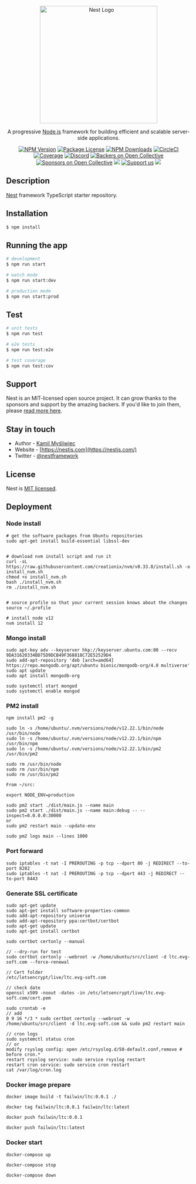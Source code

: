 <p align="center">
  <a href="http://nestjs.com/" target="blank"><img src="https://nestjs.com/img/logo_text.svg" width="320" alt="Nest Logo" /></a>
</p>

[circleci-image]: https://img.shields.io/circleci/build/github/nestjs/nest/master?token=abc123def456
[circleci-url]: https://circleci.com/gh/nestjs/nest
  
  <p align="center">A progressive <a href="http://nodejs.org" target="_blank">Node.js</a> framework for building efficient and scalable server-side applications.</p>
    <p align="center">
<a href="https://www.npmjs.com/~nestjscore" target="_blank"><img src="https://img.shields.io/npm/v/@nestjs/core.svg" alt="NPM Version" /></a>
<a href="https://www.npmjs.com/~nestjscore" target="_blank"><img src="https://img.shields.io/npm/l/@nestjs/core.svg" alt="Package License" /></a>
<a href="https://www.npmjs.com/~nestjscore" target="_blank"><img src="https://img.shields.io/npm/dm/@nestjs/common.svg" alt="NPM Downloads" /></a>
<a href="https://circleci.com/gh/nestjs/nest" target="_blank"><img src="https://img.shields.io/circleci/build/github/nestjs/nest/master" alt="CircleCI" /></a>
<a href="https://coveralls.io/github/nestjs/nest?branch=master" target="_blank"><img src="https://coveralls.io/repos/github/nestjs/nest/badge.svg?branch=master#9" alt="Coverage" /></a>
<a href="https://discord.gg/G7Qnnhy" target="_blank"><img src="https://img.shields.io/badge/discord-online-brightgreen.svg" alt="Discord"/></a>
<a href="https://opencollective.com/nest#backer" target="_blank"><img src="https://opencollective.com/nest/backers/badge.svg" alt="Backers on Open Collective" /></a>
<a href="https://opencollective.com/nest#sponsor" target="_blank"><img src="https://opencollective.com/nest/sponsors/badge.svg" alt="Sponsors on Open Collective" /></a>
  <a href="https://paypal.me/kamilmysliwiec" target="_blank"><img src="https://img.shields.io/badge/Donate-PayPal-ff3f59.svg"/></a>
    <a href="https://opencollective.com/nest#sponsor"  target="_blank"><img src="https://img.shields.io/badge/Support%20us-Open%20Collective-41B883.svg" alt="Support us"></a>
  <a href="https://twitter.com/nestframework" target="_blank"><img src="https://img.shields.io/twitter/follow/nestframework.svg?style=social&label=Follow"></a>
</p>
  <!--[![Backers on Open Collective](https://opencollective.com/nest/backers/badge.svg)](https://opencollective.com/nest#backer)
  [![Sponsors on Open Collective](https://opencollective.com/nest/sponsors/badge.svg)](https://opencollective.com/nest#sponsor)-->

## Description

[Nest](https://github.com/nestjs/nest) framework TypeScript starter repository.

## Installation

```bash
$ npm install
```

## Running the app

```bash
# development
$ npm run start

# watch mode
$ npm run start:dev

# production mode
$ npm run start:prod
```

## Test

```bash
# unit tests
$ npm run test

# e2e tests
$ npm run test:e2e

# test coverage
$ npm run test:cov
```

## Support

Nest is an MIT-licensed open source project. It can grow thanks to the sponsors and support by the amazing backers. If you'd like to join them, please [read more here](https://docs.nestjs.com/support).

## Stay in touch

- Author - [Kamil Myśliwiec](https://twitter.com/kammysliwiec)
- Website - [https://nestjs.com](https://nestjs.com/)
- Twitter - [@nestframework](https://twitter.com/nestframework)

## License

  Nest is [MIT licensed](https://github.com/nestjs/nest/blob/master/LICENSE).

## Deployment

### Node install

```
# get the software packages from Ubuntu repositories
sudo apt-get install build-essential libssl-dev
 
 
# download nvm install script and run it
curl -sL https://raw.githubusercontent.com/creationix/nvm/v0.33.8/install.sh -o install_nvm.sh
chmod +x install_nvm.sh
bash ./install_nvm.sh
rm ./install_nvm.sh
 
 
# source profile so that your current session knows about the changes
source ~/.profile
 
# install node v12
nvm install 12
```

### Mongo install

```
sudo apt-key adv --keyserver hkp://keyserver.ubuntu.com:80 --recv 9DA31620334BD75D9DCB49F368818C72E52529D4
sudo add-apt-repository 'deb [arch=amd64] https://repo.mongodb.org/apt/ubuntu bionic/mongodb-org/4.0 multiverse'
sudo apt update
sudo apt install mongodb-org

sudo systemctl start mongod
sudo systemctl enable mongod
```

### PM2 install

```
npm install pm2 -g

sudo ln -s /home/ubuntu/.nvm/versions/node/v12.22.1/bin/node /usr/bin/node
sudo ln -s /home/ubuntu/.nvm/versions/node/v12.22.1/bin/npm /usr/bin/npm
sudo ln -s /home/ubuntu/.nvm/versions/node/v12.22.1/bin/pm2 /usr/bin/pm2

sudo rm /usr/bin/node
sudo rm /usr/bin/npm
sudo rm /usr/bin/pm2

From ~/src:

export NODE_ENV=production

sudo pm2 start ./dist/main.js --name main
sudo pm2 start ./dist/main.js --name main:debug -- --inspect=0.0.0.0:30000
or
sudo pm2 restart main --update-env

sudo pm2 logs main --lines 1000
```

### Port forward
```
sudo iptables -t nat -I PREROUTING -p tcp --dport 80 -j REDIRECT --to-port 8282
sudo iptables -t nat -I PREROUTING -p tcp --dport 443 -j REDIRECT --to-port 8443
```

### Generate SSL certificate

```
sudo apt-get update
sudo apt-get install software-properties-common
sudo add-apt-repository universe
sudo add-apt-repository ppa:certbot/certbot
sudo apt-get update
sudo apt-get install certbot

sudo certbot certonly --manual

// --dry-run for test
sudo certbot certonly --webroot -w /home/ubuntu/src/client -d ltc.evg-soft.com --force-renewal

// Cert folder
/etc/letsencrypt/live/ltc.evg-soft.com

// check date 
openssl x509 -noout -dates -in /etc/letsencrypt/live/ltc.evg-soft.com/cert.pem

sudo crontab -e
// add
0 9 16 */3 * sudo certbot certonly --webroot -w /home/ubuntu/src/client -d ltc.evg-soft.com && sudo pm2 restart main

// cron logs
sudo systemctl status cron
// or
modify rsyslog config: open /etc/rsyslog.d/50-default.conf,remove # before cron.*
restart rsyslog service: sudo service rsyslog restart
restart cron service: sudo service cron restart
cat /var/log/cron.log
```

### Docker image prepare

```
docker image build -t failwin/ltc:0.0.1 ./

docker tag failwin/ltc:0.0.1 failwin/ltc:latest

docker push failwin/ltc:0.0.1

docker push failwin/ltc:latest

```

### Docker start

```
docker-compose up

docker-compose stop

docker-compose down
```
